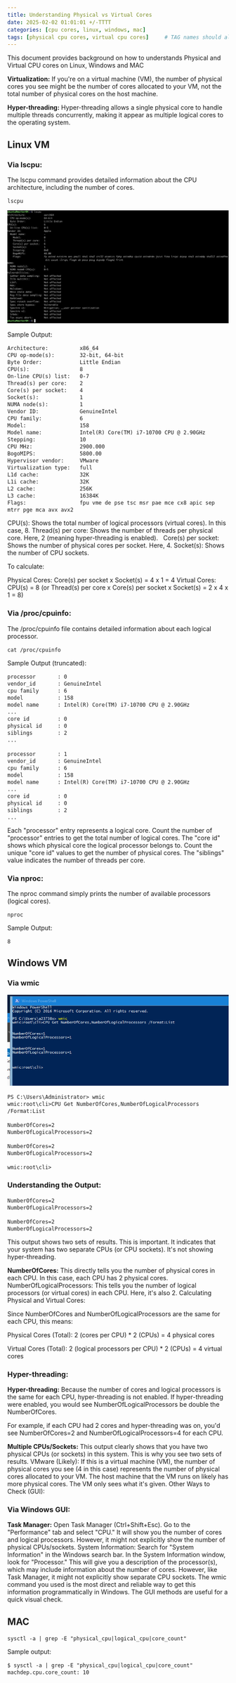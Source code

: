 ```yaml
---
title: Understanding Physical vs Virtual Cores
date: 2025-02-02 01:01:01 +/-TTTT
categories: [cpu cores, linux, windows, mac]
tags: [physical cpu cores, virtual cpu cores]     # TAG names should always be lowercase
---
```


<script data-goatcounter="https://arulwebsite.goatcounter.com/count"
        async src="//gc.zgo.at/count.js"></script>


<script>
    // Append to the <body>; can use a CSS selector to append somewhere else.
    window.goatcounter.visit_count({append: 'body'})
</script>


This document provides background on how to understands Physical and Virtual CPU cores on Linux, Windows and MAC

**Virtualization:** If you're on a virtual machine (VM), the number of physical cores you see might be the number of cores allocated to your VM, not the total number of physical cores on the host machine.

**Hyper-threading:** Hyper-threading allows a single physical core to handle multiple threads concurrently, making it appear as multiple logical cores to the operating system.
 
## Linux VM

### Via  lscpu:

The lscpu command provides detailed information about the CPU architecture, including the number of cores.


```
lscpu
```

![ragappimage](/static/linux.png)

Sample Output:
```
Architecture:          x86_64
CPU op-mode(s):        32-bit, 64-bit
Byte Order:            Little Endian
CPU(s):                8
On-line CPU(s) list:   0-7
Thread(s) per core:    2
Core(s) per socket:    4
Socket(s):             1
NUMA node(s):          1
Vendor ID:             GenuineIntel
CPU family:            6
Model:                 158
Model name:            Intel(R) Core(TM) i7-10700 CPU @ 2.90GHz
Stepping:              10
CPU MHz:               2900.000
BogoMIPS:              5800.00
Hypervisor vendor:     VMware
Virtualization type:   full
L1d cache:             32K
L1i cache:             32K
L2 cache:              256K
L3 cache:              16384K
Flags:                 fpu vme de pse tsc msr pae mce cx8 apic sep mtrr pge mca avx avx2
```

CPU(s): Shows the total number of logical processors (virtual cores). In this case, 8.
Thread(s) per core: Shows the number of threads per physical core. Here, 2 (meaning hyper-threading is enabled).  
Core(s) per socket: Shows the number of physical cores per socket. Here, 4.
Socket(s): Shows the number of CPU sockets.

To calculate:

Physical Cores: Core(s) per socket x Socket(s) = 4 x 1 = 4
Virtual Cores: CPU(s) = 8 (or Thread(s) per core x Core(s) per socket x Socket(s) = 2 x 4 x 1 = 8)

### Via /proc/cpuinfo:

The /proc/cpuinfo file contains detailed information about each logical processor.

```
cat /proc/cpuinfo
```
Sample Output (truncated):

```
processor       : 0
vendor_id       : GenuineIntel
cpu family      : 6
model           : 158
model name      : Intel(R) Core(TM) i7-10700 CPU @ 2.90GHz
...
core id         : 0
physical id     : 0
siblings        : 2
...

processor       : 1
vendor_id       : GenuineIntel
cpu family      : 6
model           : 158
model name      : Intel(R) Core(TM) i7-10700 CPU @ 2.90GHz
...
core id         : 0
physical id     : 0
siblings        : 2
...
```

Each "processor" entry represents a logical core. Count the number of "processor" entries to get the total number of logical cores.
The "core id" shows which physical core the logical processor belongs to. Count the unique "core id" values to get the number of physical cores.
The "siblings" value indicates the number of threads per core.

### Via nproc:

The nproc command simply prints the number of available processors (logical cores).

```
nproc
```
Sample Output:
```
8
```

## Windows VM

### Via wmic

![ragappimage](/static/windows.png)

```
PS C:\Users\Administrator> wmic
wmic:root\cli>CPU Get NumberOfCores,NumberOfLogicalProcessors /Format:List

NumberOfCores=2
NumberOfLogicalProcessors=2

NumberOfCores=2
NumberOfLogicalProcessors=2

wmic:root\cli>
```

### Understanding the Output:
```
NumberOfCores=2
NumberOfLogicalProcessors=2

NumberOfCores=2
NumberOfLogicalProcessors=2
```
This output shows two sets of results.  This is important. It indicates that your system has two separate CPUs (or CPU sockets). It's not showing hyper-threading.

**NumberOfCores:** This directly tells you the number of physical cores in each CPU. In this case, each CPU has 2 physical cores.
NumberOfLogicalProcessors: This tells you the number of logical processors (or virtual cores) in each CPU. Here, it's also 2.
Calculating Physical and Virtual Cores:

Since NumberOfCores and NumberOfLogicalProcessors are the same for each CPU, this means:

Physical Cores (Total): 2 (cores per CPU) * 2 (CPUs) = 4 physical cores

Virtual Cores (Total): 2 (logical processors per CPU) * 2 (CPUs) = 4 virtual cores

### Hyper-threading:

**Hyper-threading:** Because the number of cores and logical processors is the same for each CPU, hyper-threading is not enabled. If hyper-threading were enabled, you would see NumberOfLogicalProcessors be double the NumberOfCores.

For example, if each CPU had 2 cores and hyper-threading was on, you'd see NumberOfCores=2 and NumberOfLogicalProcessors=4 for each CPU.

**Multiple CPUs/Sockets:** This output clearly shows that you have two physical CPUs (or sockets) in this system. This is why you see two sets of results.
VMware (Likely): If this is a virtual machine (VM), the number of physical cores you see (4 in this case) represents the number of physical cores allocated to your VM. The host machine that the VM runs on likely has more physical cores. The VM only sees what it's given.
Other Ways to Check (GUI):

### Via Windows GUI:

**Task Manager:** Open Task Manager (Ctrl+Shift+Esc). Go to the "Performance" tab and select "CPU." It will show you the number of cores and logical processors. However, it might not explicitly show the number of physical CPUs/sockets.
System Information: Search for "System Information" in the Windows search bar. In the System Information window, look for "Processor." This will give you a description of the processor(s), which may include information about the number of cores. However, like Task Manager, it might not explicitly show separate CPU sockets.
The wmic command you used is the most direct and reliable way to get this information programmatically in Windows.  The GUI methods are useful for a quick visual check.


## MAC

```
sysctl -a | grep -E "physical_cpu|logical_cpu|core_count"
```
Sample output:
```
$ sysctl -a | grep -E "physical_cpu|logical_cpu|core_count"
machdep.cpu.core_count: 10
```

<script src="https://giscus.app/client.js"
        data-repo="cfkubo/cfkubo.github.io"
        data-repo-id="R_kgDOONa2fg"
        data-category="General"
        data-category-id="DIC_kwDOONa2fs4CofaO"
        data-mapping="pathname"
        data-strict="0"
        data-reactions-enabled="1"
        data-emit-metadata="0"
        data-input-position="bottom"
        data-theme="dark_high_contrast"
        data-lang="en"
        crossorigin="anonymous"
        async>
</script>
